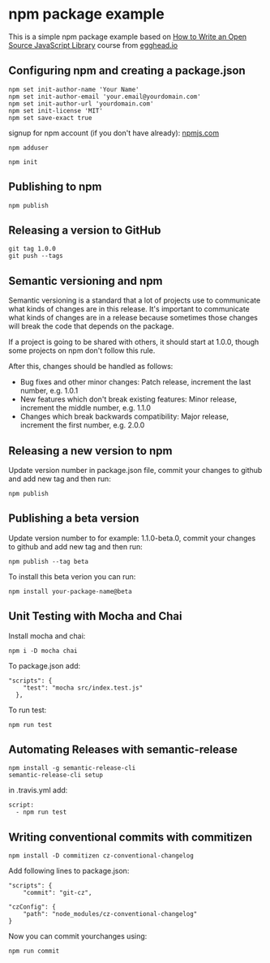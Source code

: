 # npm package example
This is a simple npm package example based on [How to Write an Open Source JavaScript Library](https://egghead.io/courses/how-to-write-an-open-source-javascript-library) course from [egghead.io](https://egghead.io/)

## Configuring npm and creating a package.json

```
npm set init-author-name 'Your Name'
npm set init-author-email 'your.email@yourdomain.com'
npm set init-author-url 'yourdomain.com'
npm set init-license 'MIT'
npm set save-exact true
```

signup for npm account (if you don't have already): [npmjs.com](https://www.npmjs.com/)
```
npm adduser
```
```
npm init
```

## Publishing to npm

```
npm publish
```

## Releasing a version to GitHub
```
git tag 1.0.0
git push --tags
```

## Semantic versioning and npm

Semantic versioning is a standard that a lot of projects use to communicate what kinds of changes are in this release. It's important to communicate what kinds of changes are in a release because sometimes those changes will break the code that depends on the package.

If a project is going to be shared with others, it should start at 1.0.0, though some projects on npm don't follow this rule.

After this, changes should be handled as follows:

* Bug fixes and other minor changes: Patch release, increment the last number, e.g. 1.0.1
* New features which don't break existing features: Minor release, increment the middle number, e.g. 1.1.0
* Changes which break backwards compatibility: Major release, increment the first number, e.g. 2.0.0

## Releasing a new version to npm

 Update version number in package.json file, commit your changes to github and add new tag and then run:
 ```
 npm publish
 ```

 ## Publishing a beta version

 Update version number to for example: 1.1.0-beta.0, commit your changes to github and add new tag and then run:
  ```
  npm publish --tag beta
  ```

To install this beta verion you can run:
```
npm install your-package-name@beta
```

## Unit Testing with Mocha and Chai
Install mocha and chai:
```
npm i -D mocha chai
```
To package.json add:
```
"scripts": {
    "test": "mocha src/index.test.js"
  },
```
To run test:
```
npm run test
```

## Automating Releases with semantic-release
```
npm install -g semantic-release-cli
semantic-release-cli setup
```
in .travis.yml add:
```
script:
  - npm run test
```

## Writing conventional commits with commitizen
```
npm install -D commitizen cz-conventional-changelog
```
Add following lines to package.json:
```
"scripts": {
    "commit": "git-cz",
```
```
"czConfig": {
    "path": "node_modules/cz-conventional-changelog"
}
```
Now you can commit yourchanges using:
```
npm run commit
```










